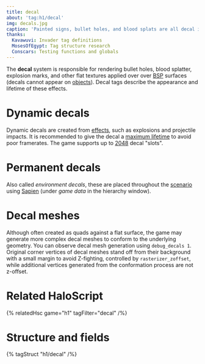 ```yaml
---
title: decal
about: 'tag:h1/decal'
img: decals.jpg
caption: 'Painted signs, bullet holes, and blood splats are all decal instances.'
thanks:
  Kavawuvi: Invader tag definitions
  MosesOfEgypt: Tag structure research
  Conscars: Testing functions and globals
---
```

The **decal** system is responsible for rendering bullet holes, blood splatter, explosion marks, and other flat textures applied over over [BSP](~scenario_structure_bsp) surfaces (decals cannot appear on [objects](~object)). Decal tags describe the appearance and lifetime of these effects.

# Dynamic decals
Dynamic decals are created from [effects](~effect), such as explosions and projectile impacts. It is recommended to give the decal a [maximum lifetime](#tag-field-lifetime) to avoid poor framerates. The game supports up to [2048](~game-state) decal "slots".

# Permanent decals
Also called _environment decals_, these are placed throughout the [scenario](~) using [Sapien](~) (under _game data_ in the hierarchy window).

# Decal meshes
Although often created as quads against a flat surface, the game may generate more complex decal meshes to conform to the underlying geometry. You can observe decal mesh generation using `debug_decals 1`. Original corner vertices of decal meshes stand off from their background with a small margin to avoid Z-fighting, controlled by `rasterizer_zoffset`, while additional vertices generated from the conformation process are not z-offset.

# Related HaloScript
{% relatedHsc game="h1" tagFilter="decal" /%}

# Structure and fields

{% tagStruct "h1/decal" /%}
